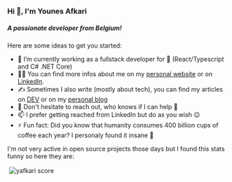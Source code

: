 ### Hi 👋, I'm Younes Afkari

##### A passionate developer from Belgium!

Here are some ideas to get you started:

- 🔭 I’m currently working as a fullstack developer for 👀 (React/Typescript and C# .NET Core)
- 👨‍💻 You can find more infos about me on my [personal website](https://yafkari.dev) or on [LinkedIn](https://www.linkedin.com/in/younes-afkari/).
- ✍️ Sometimes I also write (mostly about tech), you can find my articles on [DEV](https://dev.to/yafkari) or on my [personal blog](https://blog.yafkari.dev)
- 💬 Don't hesitate to reach out, who knows if I can help 🙂
- 📫 I prefer getting reached from LinkedIn but do as you wish 😉
- ⚡ Fun fact: Did you know that humanity consumes 400 billion cups of coffee each year? I personaly found it insane 🤯

I'm not very active in open source projects those days but I found this stats funny so here they are:
<p>&nbsp;<img align="center" src="https://github-readme-stats.vercel.app/api?username=yafkari&show_icons=true&locale=en" alt="yafkari score" /></p>
